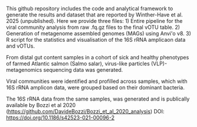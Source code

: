 This github repository includes the code and analytical framework to generate the results and dataset that are reported by Winther-Have et al. 2025 (unpublished).
Here we provide three files: 1) Entire pipeline for the viral community analysis from raw .fq.gz files to the final vOTU table. 2) Generation of metagenome assembled genomes (MAGs) using Anvi'o v8. 3) R script for the statistics and visualisation of the 16S rRNA amplicaon data and vOTUs.  

From distal gut content samples in a cohort of sick and healthy phenotypes of farmed Atlantic salmon (Salmo salar), virus-like particles (VLP)-metagenomics sequencing data was generated. 

Viral communities were identified and profilled across samples, which with 16S rRNA amplicon data, were grouped based on their dominant bacteria. 

The 16S rRNA data from the same samples, was generated and is publically available by Bozzi et al 2020 (https://github.com/DavideBozzi/Bozzi_et_al_2020_analysis) DOI: https://doi.org/10.1186/s42523-021-00096-2

